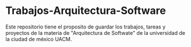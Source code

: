 # Trabajos-Arquitectura-Software
Este repositorio tiene el proposito de guardar los trabajos, tareas y proyectos de la materia de "Arquitectura de Softwate" de la universidad de la ciudad de méxico UACM.
